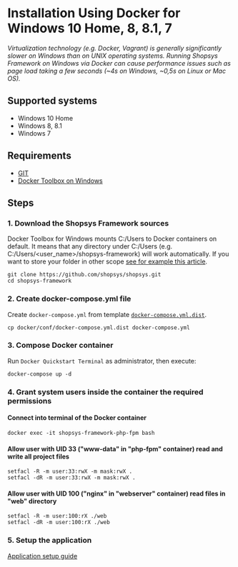 # Installation Using Docker for Windows 10 Home, 8, 8.1, 7
*Virtualization technology (e.g. Docker, Vagrant) is generally significantly slower on Windows than on UNIX operating systems. Running Shopsys Framework on Windows via Docker can cause performance issues such as page load taking a few seconds (~4s on Windows, ~0,5s on Linux or Mac OS).*

## Supported systems
- Windows 10 Home
- Windows 8, 8.1
- Windows 7 

## Requirements
* [GIT](https://git-scm.com/book/en/v2/Getting-Started-Installing-Git)
* [Docker Toolbox on Windows](https://docs.docker.com/toolbox/toolbox_install_windows/)

## Steps

### 1. Download the Shopsys Framework sources
Docker Toolbox for Windows mounts C:/Users to Docker containers on default. 
It means that any directory under C:/Users (e.g. C:/Users/<user_name>/shopsys-framework) will work automatically.
If you want to store your folder in other scope [see for example this article](https://gist.github.com/matthiasg/76dd03926d095db08745).

```
git clone https://github.com/shopsys/shopsys.git
cd shopsys-framework
```

### 2. Create docker-compose.yml file
Create `docker-compose.yml` from template [`docker-compose.yml.dist`](../../../docker/conf/docker-compose.yml.dist).

```
cp docker/conf/docker-compose.yml.dist docker-compose.yml
```

### 3. Compose Docker container
Run `Docker Quickstart Terminal` as administrator, then execute:
```
docker-compose up -d
```

### 4. Grant system users inside the container the required permissions
#### Connect into terminal of the Docker container
```
docker exec -it shopsys-framework-php-fpm bash
```

#### Allow user with UID 33 ("www-data" in "php-fpm" container) read and write all project files
```
setfacl -R -m user:33:rwX -m mask:rwX .
setfacl -dR -m user:33:rwX -m mask:rwX .
```

#### Allow user with UID 100 ("nginx" in "webserver" container) read files in "web" directory
```
setfacl -R -m user:100:rX ./web
setfacl -dR -m user:100:rX ./web
```
### 5. Setup the application
[Application setup guide](installation-using-docker-application-setup.md)
